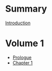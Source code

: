 # Summary

[Introduction](./introduction.md)

# Volume 1

- [Prologue](./volume_1/prologue.md)
- [Chapter 1](./volume_1/chapter001.md)
